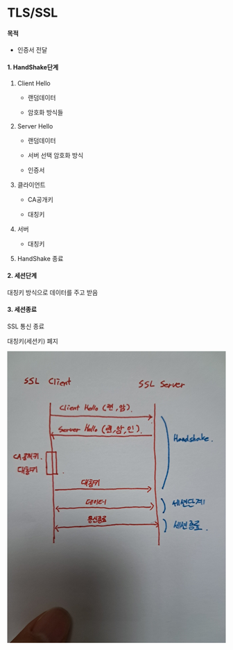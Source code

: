 # TLS/SSL

#### 목적

- 인증서 전달

#### 1. HandShake단계

1. Client Hello

   - 랜덤데이터

   - 암호화 방식들

2. Server Hello

   - 랜덤데이터

   - 서버 선택 암호화 방식

   - 인증서

3. 클라이언트

   - CA공개키

   - 대칭키

4. 서버
   - 대칭키

5. HandShake 종료



#### 2. 세션단계

대칭키 방식으로 데이터를 주고 받음



#### 3. 세션종료

SSL 통신 종료

대칭키(세션키) 폐지



![image-20230627094758631](img/image-20230627094758631.png)